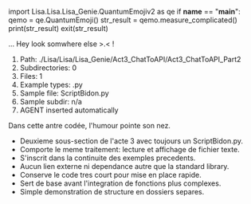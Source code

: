 
import Lisa.Lisa.Lisa_Genie.QuantumEmojiv2 as qe
if __name__ == "__main__":
  qemo = qe.QuantumEmoji()
  str_result = qemo.measure_complicated()
  print(str_result)
  exit(str_result)

... Hey look somwhere else >.< !

1. Path: ./Lisa/Lisa/Lisa_Genie/Act3_ChatToAPI/Act3_ChatToAPI_Part2
2. Subdirectories: 0
3. Files: 1
4. Example types: .py
5. Sample file: ScriptBidon.py
6. Sample subdir: n/a
7. AGENT inserted automatically

Dans cette antre codée, l'humour pointe son nez.
- Deuxieme sous-section de l'acte 3 avec toujours un ScriptBidon.py.
- Comporte le meme traitement: lecture et affichage de fichier texte.
- S'inscrit dans la continuite des exemples precedents.
- Aucun lien externe ni dependance autre que la standard library.
- Conserve le code tres court pour mise en place rapide.
- Sert de base avant l'integration de fonctions plus complexes.
- Simple demonstration de structure en dossiers separes.
